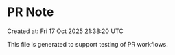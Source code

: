 # PR Note

Created at: Fri 17 Oct 2025 21:38:20 UTC

This file is generated to support testing of PR workflows.
